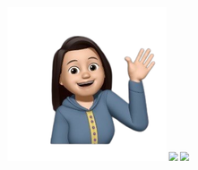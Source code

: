 ![image](https://github.com/jojononstop/jojononstop/blob/main/profileimage.png)    <img src="https://github-readme-stats.vercel.app/api/top-langs/?username=sun0225SUN&hide_title=true&hide_border=true&layout=compact&langs_count=6&text_color=000&icon_color=fff&bg_color=0,52fa5a,4dfcff,c64dff&theme=graywhite" /> ![](https://komarev.com/ghpvc/?username=jojononstop&color=yellow)









